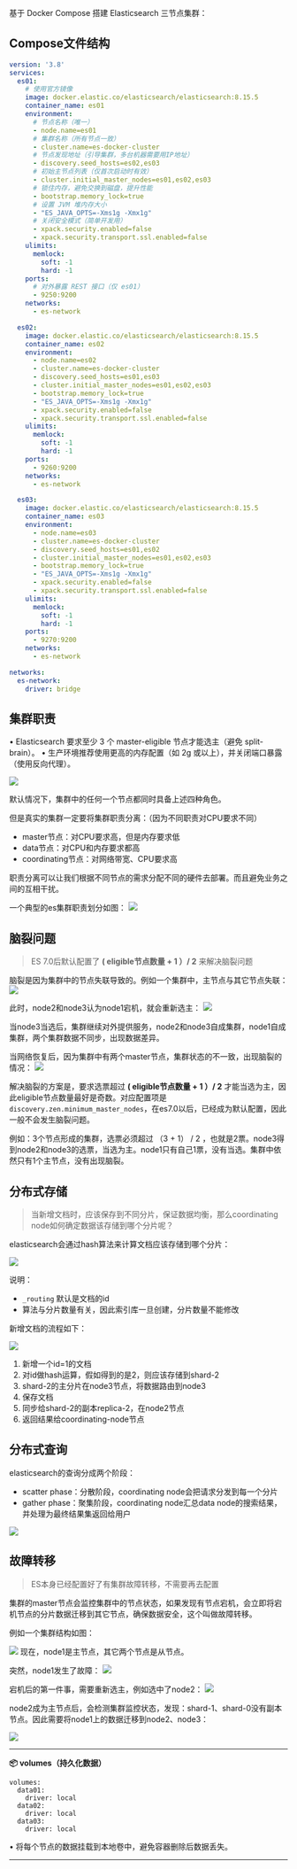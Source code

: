 基于 Docker Compose 搭建 Elasticsearch 三节点集群：

## Compose文件结构

```yaml
version: '3.8'
services:
  es01:
    # 使用官方镜像
    image: docker.elastic.co/elasticsearch/elasticsearch:8.15.5
    container_name: es01
    environment:
      # 节点名称（唯一）
      - node.name=es01
      # 集群名称（所有节点一致）
      - cluster.name=es-docker-cluster
      # 节点发现地址（引导集群，多台机器需要用IP地址）
      - discovery.seed_hosts=es02,es03
      # 初始主节点列表（仅首次启动时有效）
      - cluster.initial_master_nodes=es01,es02,es03
      # 锁住内存，避免交换到磁盘，提升性能
      - bootstrap.memory_lock=true
      # 设置 JVM 堆内存大小
      - "ES_JAVA_OPTS=-Xms1g -Xmx1g"
      # 关闭安全模式（简单开发用）
      - xpack.security.enabled=false
      - xpack.security.transport.ssl.enabled=false
    ulimits:
      memlock:
        soft: -1
        hard: -1
    ports:
      # 对外暴露 REST 接口（仅 es01）
      - 9250:9200
    networks:
      - es-network

  es02:
    image: docker.elastic.co/elasticsearch/elasticsearch:8.15.5
    container_name: es02
    environment:
      - node.name=es02
      - cluster.name=es-docker-cluster
      - discovery.seed_hosts=es01,es03
      - cluster.initial_master_nodes=es01,es02,es03
      - bootstrap.memory_lock=true
      - "ES_JAVA_OPTS=-Xms1g -Xmx1g"
      - xpack.security.enabled=false
      - xpack.security.transport.ssl.enabled=false
    ulimits:
      memlock:
        soft: -1
        hard: -1
    ports:
      - 9260:9200
    networks:
      - es-network

  es03:
    image: docker.elastic.co/elasticsearch/elasticsearch:8.15.5
    container_name: es03
    environment:
      - node.name=es03
      - cluster.name=es-docker-cluster
      - discovery.seed_hosts=es01,es02
      - cluster.initial_master_nodes=es01,es02,es03
      - bootstrap.memory_lock=true
      - "ES_JAVA_OPTS=-Xms1g -Xmx1g"
      - xpack.security.enabled=false
      - xpack.security.transport.ssl.enabled=false
    ulimits:
      memlock:
        soft: -1
        hard: -1
    ports:
      - 9270:9200
    networks:
      - es-network

networks:
  es-network:
    driver: bridge
```


## 集群职责

• Elasticsearch 要求至少 3 个 master-eligible 节点才能选主（避免 split-brain）。
• 生产环境推荐使用更高的内存配置（如 2g 或以上），并关闭端口暴露（使用反向代理）。

![](assets/Elasticsearch集群/file-20250429215456386.png)
  
默认情况下，集群中的任何一个节点都同时具备上述四种角色。

但是真实的集群一定要将集群职责分离：（因为不同职责对CPU要求不同）
- master节点：对CPU要求高，但是内存要求低
- data节点：对CPU和内存要求都高
- coordinating节点：对网络带宽、CPU要求高

职责分离可以让我们根据不同节点的需求分配不同的硬件去部署。而且避免业务之间的互相干扰。

一个典型的es集群职责划分如图：
![](assets/Elasticsearch集群/file-20250429215538072.png)


## 脑裂问题

> ES 7.0后默认配置了 **( eligible节点数量 + 1 ）/ 2** 来解决脑裂问题

脑裂是因为集群中的节点失联导致的。例如一个集群中，主节点与其它节点失联：
![](assets/Elasticsearch集群/file-20250429220414817.png)

此时，node2和node3认为node1宕机，就会重新选主：
![](assets/Elasticsearch集群/file-20250429220431076.png)


当node3当选后，集群继续对外提供服务，node2和node3自成集群，node1自成集群，两个集群数据不同步，出现数据差异。

当网络恢复后，因为集群中有两个master节点，集群状态的不一致，出现脑裂的情况：
![](assets/Elasticsearch集群/file-20250429220450783.png)

解决脑裂的方案是，要求选票超过 **( eligible节点数量 + 1 ）/ 2** 才能当选为主，因此eligible节点数量最好是奇数。对应配置项是`discovery.zen.minimum_master_nodes`，在es7.0以后，已经成为默认配置，因此一般不会发生脑裂问题。

例如：3个节点形成的集群，选票必须超过 （3 + 1） / 2 ，也就是2票。node3得到node2和node3的选票，当选为主。node1只有自己1票，没有当选。集群中依然只有1个主节点，没有出现脑裂。

## 分布式存储

> 当新增文档时，应该保存到不同分片，保证数据均衡，那么coordinating node如何确定数据该存储到哪个分片呢？

elasticsearch会通过hash算法来计算文档应该存储到哪个分片：

![](assets/Elasticsearch集群/file-20250429221013232.png)

说明：
- `_routing` 默认是文档的id
- 算法与分片数量有关，因此索引库一旦创建，分片数量不能修改

新增文档的流程如下：

![](assets/Elasticsearch集群/file-20250429221050377.png)

1. 新增一个id=1的文档
2. 对id做hash运算，假如得到的是2，则应该存储到shard-2
3. shard-2的主分片在node3节点，将数据路由到node3
4. 保存文档
5. 同步给shard-2的副本replica-2，在node2节点
6. 返回结果给coordinating-node节点

## 分布式查询

elasticsearch的查询分成两个阶段：
- scatter phase：分散阶段，coordinating node会把请求分发到每一个分片
- gather phase：聚集阶段，coordinating node汇总data node的搜索结果，并处理为最终结果集返回给用户

![](assets/Elasticsearch集群/file-20250429221205954.png)

## 故障转移

> ES本身已经配置好了有集群故障转移，不需要再去配置

集群的master节点会监控集群中的节点状态，如果发现有节点宕机，会立即将宕机节点的分片数据迁移到其它节点，确保数据安全，这个叫做故障转移。

例如一个集群结构如图：

![](assets/Elasticsearch集群/file-20250429221258892.png)
现在，node1是主节点，其它两个节点是从节点。

突然，node1发生了故障：
![](assets/Elasticsearch集群/file-20250429221321331.png)

宕机后的第一件事，需要重新选主，例如选中了node2：
![](assets/Elasticsearch集群/file-20250429221331773.png)

node2成为主节点后，会检测集群监控状态，发现：shard-1、shard-0没有副本节点。因此需要将node1上的数据迁移到node2、node3：

![](assets/Elasticsearch集群/file-20250429221345338.png)


---

**📦 volumes（持久化数据）**

```
volumes:
  data01:
    driver: local
  data02:
    driver: local
  data03:
    driver: local
```

• 将每个节点的数据挂载到本地卷中，避免容器删除后数据丢失。

---
